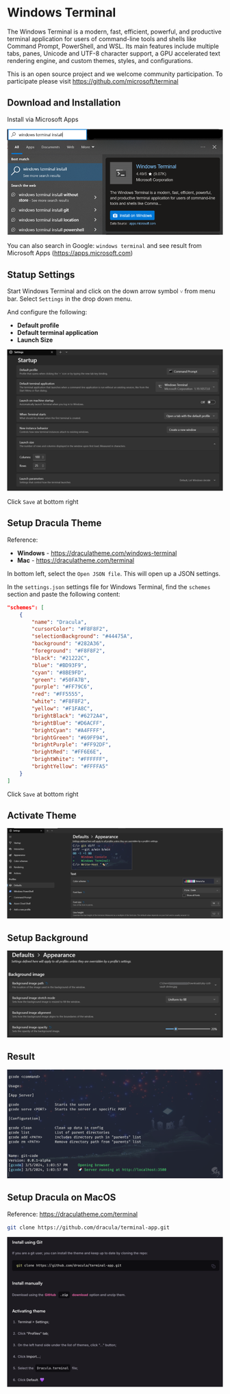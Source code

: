 # Windows Terminal

The Windows Terminal is a modern, fast, efficient, powerful, and productive terminal application for users of command-line tools and shells like Command Prompt, PowerShell, and WSL. Its main features include multiple tabs, panes, Unicode and UTF-8 character support, a GPU accelerated text rendering engine, and custom themes, styles, and configurations.

This is an open source project and we welcome community participation. To participate please visit https://github.com/microsoft/terminal

## Download and Installation

Install via Microsoft Apps

![installation](installation.png)

You can also search in Google: `windows terminal` and see result from Microsoft Apps (https://apps.microsoft.com)

## Statup Settings

Start Windows Terminal and click on the down arrow symbol `˅` from menu bar.
Select `Settings` in the drop down menu.

And configure the following:

- **Default profile**
- **Default terminal application**
- **Launch Size**

![startup](startup.png)

Click `Save` at bottom right

## Setup Dracula Theme

Reference:

- **Windows** - https://draculatheme.com/windows-terminal
- **Mac** - https://draculatheme.com/terminal

In bottom left, select the `Open JSON file`. This will open up a JSON settings.

In the `settings.json` settings file for Windows Terminal, find the `schemes` section
and paste the following content:

```json
"schemes": [
    {
        "name": "Dracula",
        "cursorColor": "#F8F8F2",
        "selectionBackground": "#44475A",
        "background": "#282A36",
        "foreground": "#F8F8F2",
        "black": "#21222C",
        "blue": "#BD93F9",
        "cyan": "#8BE9FD",
        "green": "#50FA7B",
        "purple": "#FF79C6",
        "red": "#FF5555",
        "white": "#F8F8F2",
        "yellow": "#F1FA8C",
        "brightBlack": "#6272A4",
        "brightBlue": "#D6ACFF",
        "brightCyan": "#A4FFFF",
        "brightGreen": "#69FF94",
        "brightPurple": "#FF92DF",
        "brightRed": "#FF6E6E",
        "brightWhite": "#FFFFFF",
        "brightYellow": "#FFFFA5"
    }
]
```

Click `Save` at bottom right

## Activate Theme

![activate theme](activate_theme.png)

## Setup Background

![setup background](./setup_background.png)

## Result

![result](./result.png)

## Setup Dracula on MacOS

Reference: https://draculatheme.com/terminal

```bash
git clone https://github.com/dracula/terminal-app.git
```

![setup dracula mac terminal](./setup-dracula-mac-terminal.png)
